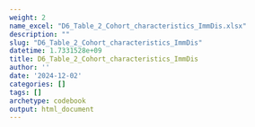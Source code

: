 ```yaml
---
weight: 2
name_excel: "D6_Table_2_Cohort_characteristics_ImmDis.xlsx"
description: ""
slug: "D6_Table_2_Cohort_characteristics_ImmDis"
datetime: 1.7331528e+09
title: D6_Table_2_Cohort_characteristics_ImmDis
author: ''
date: '2024-12-02'
categories: []
tags: []
archetype: codebook
output: html_document
---
```


<div class="tabcontent"></div>
